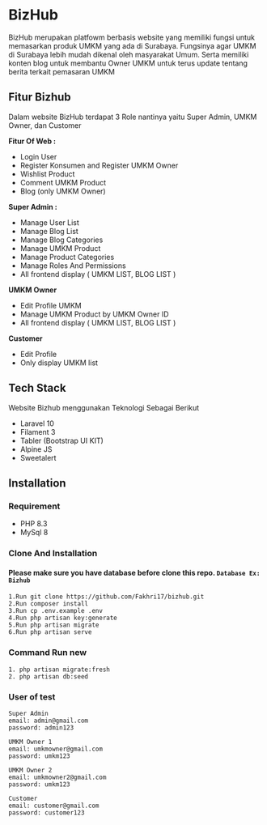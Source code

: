 
# BizHub
BizHub merupakan platfowm berbasis website yang memiliki fungsi untuk memasarkan produk UMKM yang ada di Surabaya. Fungsinya agar UMKM di Surabaya lebih mudah dikenal oleh masyarakat Umum. Serta memiliki konten blog untuk membantu Owner UMKM untuk terus update tentang berita terkait pemasaran UMKM

## Fitur Bizhub
Dalam website BizHub terdapat 3 Role nantinya yaitu Super Admin, UMKM Owner, dan Customer


**Fitur Of Web :**
- Login User
- Register Konsumen and Register UMKM Owner
- Wishlist Product
- Comment UMKM Product
- Blog (only UMKM Owner)

**Super Admin :** 
- Manage User List
- Manage Blog List
- Manage Blog Categories
- Manage UMKM Product
- Manage Product Categories
- Manage Roles And Permissions
- All frontend display ( UMKM LIST, BLOG LIST )

**UMKM Owner**
- Edit Profile UMKM
- Manage UMKM Product by UMKM Owner ID
- All frontend display ( UMKM LIST, BLOG LIST )

**Customer**
- Edit Profile
- Only display UMKM list


## Tech Stack
Website Bizhub menggunakan Teknologi Sebagai Berikut
- Laravel 10
- Filament 3
- Tabler (Bootstrap UI KIT)
- Alpine JS
- Sweetalert

## Installation

### Requirement

- PHP 8.3
- MySql 8

### Clone And Installation

#### Please make sure you have database before clone this repo. `Database Ex: Bizhub`

```
1.Run git clone https://github.com/Fakhri17/bizhub.git
2.Run composer install
3.Run cp .env.example .env
4.Run php artisan key:generate
5.Run php artisan migrate
6.Run php artisan serve
```
### Command Run new 

```
1. php artisan migrate:fresh
2. php artisan db:seed
```

### User of test
```
Super Admin
email: admin@gmail.com
password: admin123

UMKM Owner 1
email: umkmowner@gmail.com
password: umkm123

UMKM Owner 2
email: umkmowner2@gmail.com
password: umkm123

Customer
email: customer@gmail.com
password: customer123
```
